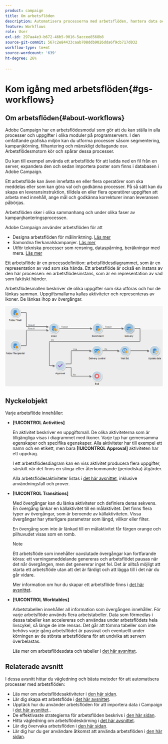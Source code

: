 ```yaml
---
product: campaign
title: Om arbetsflöden
description: Automatisera processerna med arbetsflöden, hantera data och målgrupper, skicka meddelanden med mera.
feature: Workflows
role: User
exl-id: 297aa4e3-b672-46b5-9016-5accee8568b8
source-git-commit: 567c2e84433caab708ddb9026dda6f9cb717d032
workflow-type: tm+mt
source-wordcount: '639'
ht-degree: 26%

---
```


# Kom igång med arbetsflöden{#gs-workflows}

## Om arbetsflöden{#about-workflows}

Adobe Campaign har en arbetsflödesmodul som gör att du kan ställa in alla processer och uppgifter i olika moduler på programservern. I den omfattande grafiska miljön kan du utforma processer såsom segmentering, kampanjkörning, filhantering och mänskligt deltagande osv. Arbetsflödesmotorn kör och spårar dessa processer.

Du kan till exempel använda ett arbetsflöde för att ladda ned en fil från en server, expandera den och sedan importera poster som finns i databasen i Adobe Campaign.

Ett arbetsflöde kan även innefatta en eller flera operatörer som ska meddelas eller som kan göra val och godkänna processer. På så sätt kan du skapa en leveransinstruktion, tilldela en eller flera operatörer uppgiften att arbeta med innehåll, ange mål och godkänna korrekturer innan leveransen påbörjas.

Arbetsflöden sker i olika sammanhang och under olika faser av kampanjhanteringsprocessen.

Adobe Campaign använder arbetsflöden för att

* Designa arbetsflöden för målinriktning. [Läs mer](#targeting-workflows)
* Samordna flerkanalskampanjer. [Läs mer](#campaign-workflows)
* Utför tekniska processer som rensning, dataspårning, beräkningar med mera. [Läs mer](#technical-workflows)

Ett arbetsflöde är en processdefinition: arbetsflödesdiagrammet, som är en representation av vad som ska hända. Ett arbetsflöde är också en instans av den här processen: en arbetsflödesinstans, som är en representation av vad som faktiskt händer.

Arbetsflödesmallen beskriver de olika uppgifter som ska utföras och hur de länkas samman. Uppgiftsmallarna kallas aktiviteter och representeras av ikoner. De länkas ihop av övergångar.

![](assets/example1.png)

## Nyckelobjekt

Varje arbetsflöde innehåller:

* **[!UICONTROL Activities]**

  En aktivitet beskriver en uppgiftsmall. De olika aktiviteterna som är tillgängliga visas i diagrammet med ikoner. Varje typ har gemensamma egenskaper och specifika egenskaper. Alla aktiviteter har till exempel ett namn och en etikett, men bara **[!UICONTROL Approval]** aktiviteten har ett uppdrag.

  I ett arbetsflödesdiagram kan en viss aktivitet producera flera uppgifter, särskilt när det finns en slinga eller återkommande (periodiska) åtgärder.

  Alla arbetsflödesaktiviteter listas i [det här avsnittet](activities.md), inklusive användningsfall och prover.

* **[!UICONTROL Transitions]**

  Med övergångar kan du länka aktiviteter och definiera deras sekvens. En övergång länkar en källaktivitet till en målaktivitet. Det finns flera typer av övergångar, som är beroende av källaktiviteten. Vissa övergångar har ytterligare parametrar som längd, villkor eller filter.

  En övergång som inte är länkad till en målaktivitet får färgen orange och pilhuvudet visas som en romb.

  >[!NOTE]
  >
  >Ett arbetsflöde som innehåller oavslutade övergångar kan fortfarande köras: ett varningsmeddelande genereras och arbetsflödet pausas när det når övergången, men det genererar inget fel. Det är alltså möjligt att starta ett arbetsflöde utan att det är färdigt och att lägga till i det när du går vidare.

  Mer information om hur du skapar ett arbetsflöde finns i [det här avsnittet](build-a-workflow.md).

* **[!UICONTROL Worktables]**

  Arbetstabellen innehåller all information som övergången innehåller. För varje arbetsflöde används flera arbetstabeller. Data som förmedlas i dessa tabeller kan accelereras och användas under arbetsflödets hela livscykel, så länge de inte rensas. Det går att tömma tabeller som inte behövs varje gång arbetsflödet är passivat och eventuellt under körningen av de största arbetsflödena för att undvika att servern överbelastas.

  Läs mer om arbetsflödesdata och tabeller i [det här avsnittet](use-workflow-data.md).

## Relaterade avsnitt

I dessa avsnitt hittar du vägledning och bästa metoder för att automatisera processer med arbetsflöden:

* Läs mer om arbetsflödesaktiviteter i [den här sidan](use-workflow-data.md).
* Lär dig skapa ett arbetsflöde i [det här avsnittet](build-a-workflow.md).
* Upptäck hur du använder arbetsflöden för att importera data i Campaign i [det här avsnittet](campaign-workflows.md)..
* De effektivaste strategierna för arbetsflöden beskrivs i [den här sidan](workflow-best-practices.md).
* Hitta vägledning om arbetsflödeskörning i [det här avsnittet](start-a-workflow.md).
* Lär dig övervaka arbetsflöden i [den här sidan](monitor-workflow-execution.md).
* Lär dig hur du ger användare åtkomst att använda arbetsflöden i [den här sidan](managing-rights.md).
